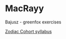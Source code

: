 # MacRayy
Bajusz - greenfox exercises

[Zodiac Cohort syllabus](https://github.com/greenfox-academy/zodiac-syllabus)
